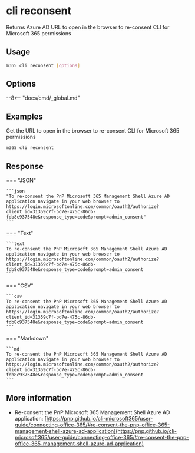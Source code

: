 # cli reconsent

Returns Azure AD URL to open in the browser to re-consent CLI for Microsoft 365 permissions

## Usage

```sh
m365 cli reconsent [options]
```

## Options

--8<-- "docs/cmd/_global.md"

## Examples

Get the URL to open in the browser to re-consent CLI for Microsoft 365 permissions

```sh
m365 cli reconsent
```

## Response

=== "JSON"

    ```json
    "To re-consent the PnP Microsoft 365 Management Shell Azure AD application navigate in your web browser to https://login.microsoftonline.com/common/oauth2/authorize?client_id=31359c7f-bd7e-475c-86db-fdb8c937548e&response_type=code&prompt=admin_consent"
    ```

=== "Text"

    ```text
    To re-consent the PnP Microsoft 365 Management Shell Azure AD application navigate in your web browser to https://login.microsoftonline.com/common/oauth2/authorize?client_id=31359c7f-bd7e-475c-86db-fdb8c937548e&response_type=code&prompt=admin_consent
    ```

=== "CSV"

    ```csv
    To re-consent the PnP Microsoft 365 Management Shell Azure AD application navigate in your web browser to https://login.microsoftonline.com/common/oauth2/authorize?client_id=31359c7f-bd7e-475c-86db-fdb8c937548e&response_type=code&prompt=admin_consent
    ```

=== "Markdown"

    ```md
    To re-consent the PnP Microsoft 365 Management Shell Azure AD application navigate in your web browser to https://login.microsoftonline.com/common/oauth2/authorize?client_id=31359c7f-bd7e-475c-86db-fdb8c937548e&response_type=code&prompt=admin_consent
    ```

## More information

- Re-consent the PnP Microsoft 365 Management Shell Azure AD application: [https://pnp.github.io/cli-microsoft365/user-guide/connecting-office-365/#re-consent-the-pnp-office-365-management-shell-azure-ad-application](https://pnp.github.io/cli-microsoft365/user-guide/connecting-office-365/#re-consent-the-pnp-office-365-management-shell-azure-ad-application)
